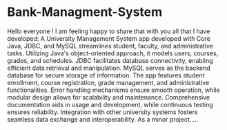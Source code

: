 # Bank-Managment-System

Hello everyone ! I am feeling happy to share that with you all that I have developed:
A University Management System app developed with Core Java, JDBC, and MySQL streamlines student, faculty, and administrative tasks. Utilizing Java's object-oriented approach, it models users, courses, grades, and schedules. JDBC facilitates database connectivity, enabling efficient data retrieval and manipulation. MySQL serves as the backend database for secure storage of information. The app features student enrollment, course registration, grade management, and administrative functionalities. Error handling mechanisms ensure smooth operation, while modular design allows for scalability and maintenance. Comprehensive documentation aids in usage and development, while continuous testing ensures reliability. Integration with other university systems fosters seamless data exchange and interoperability.
As a minor project.....
